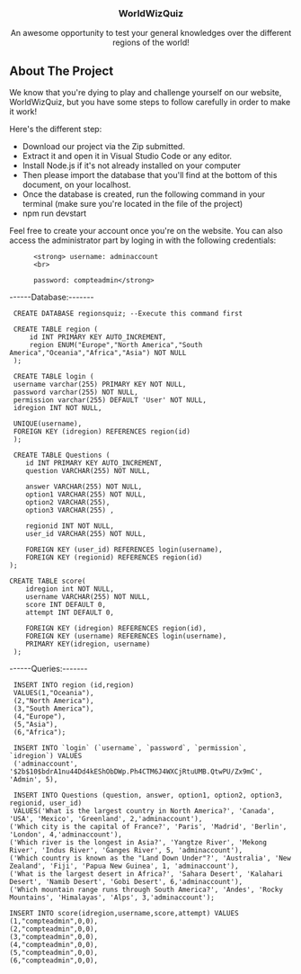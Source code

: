 
<h3 align="center">WorldWizQuiz</h3>

  <p align="center">
    An awesome opportunity to test your general knowledges over the different regions of the world!
</div>

<!-- ABOUT THE PROJECT -->
## About The Project
We know that you're dying to play and challenge yourself on our website, WorldWizQuiz, but you have some steps to follow carefully in order to make it work!

Here's the different step: 
* Download our project via the Zip submitted.
* Extract it and open it in Visual Studio Code or any editor.
* Install Node.js if it's not already installed on your computer
* Then please import the database that you'll find at the bottom of this document, on your localhost.
* Once the database is created, run the following command in your terminal (make sure you're located in the file of the project)
* npm run devstart

Feel free to create your account once you're on the website.
You can also access the administrator part by loging in with the following credentials:
          <br>
          
          <strong> username: adminaccount
          <br>
          
          password: compteadmin</strong>

<p>


------Database:-------

     CREATE DATABASE regionsquiz; --Execute this command first
     
     CREATE TABLE region (
         id INT PRIMARY KEY AUTO_INCREMENT,
         region ENUM("Europe","North America","South America","Oceania","Africa","Asia") NOT NULL
     );
    
     CREATE TABLE login (
     username varchar(255) PRIMARY KEY NOT NULL,
     password varchar(255) NOT NULL,
     permission varchar(255) DEFAULT 'User' NOT NULL,
     idregion INT NOT NULL,

     UNIQUE(username),
     FOREIGN KEY (idregion) REFERENCES region(id)
     );

     CREATE TABLE Questions (
        id INT PRIMARY KEY AUTO_INCREMENT,
        question VARCHAR(255) NOT NULL,
        
        answer VARCHAR(255) NOT NULL,
        option1 VARCHAR(255) NOT NULL,
        option2 VARCHAR(255),
        option3 VARCHAR(255) ,
        
        regionid INT NOT NULL,
        user_id VARCHAR(255) NOT NULL,

        FOREIGN KEY (user_id) REFERENCES login(username),
        FOREIGN KEY (regionid) REFERENCES region(id)
    );

    CREATE TABLE score(
        idregion int NOT NULL,
        username VARCHAR(255) NOT NULL,
        score INT DEFAULT 0,
        attempt INT DEFAULT 0,
    
        FOREIGN KEY (idregion) REFERENCES region(id),
        FOREIGN KEY (username) REFERENCES login(username),
        PRIMARY KEY(idregion, username)
     );


------Queries:-------

     INSERT INTO region (id,region) 
     VALUES(1,"Oceania"),
     (2,"North America"),
     (3,"South America"),
     (4,"Europe"),
     (5,"Asia"),
     (6,"Africa");

     INSERT INTO `login` (`username`, `password`, `permission`, `idregion`) VALUES
     ('adminaccount', '$2b$10$bdrA1nu44Dd4kEShObDWp.Ph4CTM6J4WXCjRtuUMB.QtwPU/Zx9mC', 'Admin', 5),

     INSERT INTO Questions (question, answer, option1, option2, option3, regionid, user_id)
     VALUES('What is the largest country in North America?', 'Canada', 'USA', 'Mexico', 'Greenland', 2,'adminaccount'),
    ('Which city is the capital of France?', 'Paris', 'Madrid', 'Berlin', 'London', 4,'adminaccount'),
    ('Which river is the longest in Asia?', 'Yangtze River', 'Mekong River', 'Indus River', 'Ganges River', 5, 'adminaccount'),
    ('Which country is known as the "Land Down Under"?', 'Australia', 'New Zealand', 'Fiji', 'Papua New Guinea', 1, 'adminaccount'),
    ('What is the largest desert in Africa?', 'Sahara Desert', 'Kalahari Desert', 'Namib Desert', 'Gobi Desert', 6,'adminaccount'),
    ('Which mountain range runs through South America?', 'Andes', 'Rocky Mountains', 'Himalayas', 'Alps', 3,'adminaccount');

    INSERT INTO score(idregion,username,score,attempt) VALUES
    (1,"compteadmin",0,0),
    (2,"compteadmin",0,0),
    (3,"compteadmin",0,0),
    (4,"compteadmin",0,0),
    (5,"compteadmin",0,0),
    (6,"compteadmin",0,0),
    
</p>
